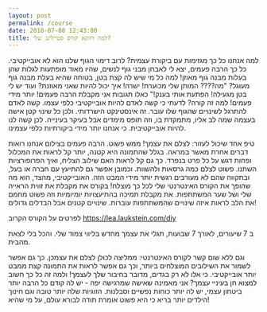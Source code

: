```yaml
---
layout: post
permalink: /course
date: 2018-07-08 12:43:00
title: למה דווקא קורס סטיילינג שלי?
---
```


למה אנחנו כל כך מגזימות עם ביקורת עצמית?
לרוב דימוי הגוף שלנו הוא לא אובייקטיבי.
כל כך הרבה פעמים, יצא לי לאבחן מבני גוף לנשים, שהיו מאוד מופתעות לגלות שהן בעלות מבנה גוף מאוזן!
למה כל מי שיש לה קצת בטן, בטוחה שהיא בעלת מבנה גוף מעוגל?
"מה???? המותן שלי מכוערת! ישרה! איך יכול להיות שאני מאוזנת? ועוד יש לי בטן מגעילה! הפתעת אותי בענק!"
כאלו תגובות אני מקבלת הרבה פעמים! יותר מידי פעמים!
למה זה קורה?
לדעתי כי קשה לאדם להיות אובייקטיבי כלפי עצמו.
קשה לאדם להתרגל לשינויים שהגוף שלו עובר. זה אינסטינקט הישרדותי.
ולכן כל שינוי קטן אישה בעצמה שמה לב אליו, מתמקדת בו, וזה תופס מימדים אבל בעיקר בעינייה.
לכן קשה לנו להיות אובייקטיבית.
כי אנחנו יותר מידי ביקורתיות כלפי עצמינו.

טיפ אחד שיכול לעזור:
לצלם את עצמך!
ממש פשוט.
הרבה פעמים בצילום אנחנו רואות דברים אחרת מאשר במראה.
בגלל שהתמונה היא קטנה, יותר קל לראות את המכלול ופחות דגש על כל פרט בנפרד.
כך גם קל לראות האם שילוב הצליח, ואיך הפרופורציות השתנו.
פשוט לצלם כמה גרסאות ולהשוות.
וכמובן אפשר גם להתיעץ עם חברה או בעל, ובתקווה שהם לא מעורבים רגשית יותר מידי
המבט הזה. האובייקטיבי, מהצד,
הוא מה שהופך את הקורס האינטרנטי שלי לכל כך מוצלח!
בקורס את מקבלת את זווית הראייה שלי ושל שער המשתתפות.
את מקבלת תמיכה בהתיעצויות יומיומיות
וזה פשוט מחמם את הלב לראות איזה שינויים שהמשתתפות עוברות. שינויים קטנים אבל הבדלים גדולים!

לפרטים על הקורס הקרוב <https://lea.laukstein.com/diy>

ב 7 שיעורים, לאורך 7 שבועות, תגלי את עצמך מחדש בליווי צמוד שלי. והכל בלי לצאת מהבית.

וגם ללא שום קשר לקורס האינטרנטי:
ממליצה לכולן לצלם את עצמכן. כך גם אפשר לשמור את השילובים המוצלחים ביותר, וכך גם אפשר לראות את התמונה קצת ממבט יותר אובייקטיבי.
כי אלו לא רק בגדים, מדובר בחיבור שלך לעצמך!
ולמה זה כל כך חשוב למצוא חן בעיניי עצמך?
אני מאמינה שאישה שמרגישה יפה - יש לה קודם כל הרבה יותר ביטחון עצמי, יש לה יותר כוחות נפשיים וסבלנות. הזוגיות שלה יותר טובה וגם חינוך הילדים יותר בריא
כי היא פשוט אומרת תודה לבורא עולם, על מי שהיא!
